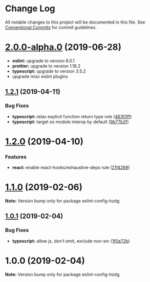 # Change Log

All notable changes to this project will be documented in this file.
See [Conventional Commits](https://conventionalcommits.org) for commit guidelines.

# [2.0.0-alpha.0](https://github.com/hzdg/linter-configs/compare/eslint-config-hzdg@1.2.1...eslint-config-hzdg@2.0.0-alpha.0) (2019-06-28)

* **eslint:** upgrade to version 6.0.1
* **prettier:** upgrade to version 1.18.2
* **typescript:** upgrade to version 3.5.2
* upgrade misc eslint plugins





## [1.2.1](https://github.com/hzdg/linter-configs/compare/eslint-config-hzdg@1.2.0...eslint-config-hzdg@1.2.1) (2019-04-11)


### Bug Fixes

* **typescript:** relax explicit function return type rule ([463f3ff](https://github.com/hzdg/linter-configs/commit/463f3ff))
* **typescript:** target es module interop by default ([9b77b2f](https://github.com/hzdg/linter-configs/commit/9b77b2f))





# [1.2.0](https://github.com/hzdg/linter-configs/compare/eslint-config-hzdg@1.1.0...eslint-config-hzdg@1.2.0) (2019-04-10)


### Features

* **react:** enable react-hooks/exhaustive-deps rule ([21f4289](https://github.com/hzdg/linter-configs/commit/21f4289))





# [1.1.0](https://github.com/hzdg/linter-configs/compare/eslint-config-hzdg@1.0.1...eslint-config-hzdg@1.1.0) (2019-02-06)

**Note:** Version bump only for package eslint-config-hzdg





## [1.0.1](https://github.com/hzdg/linter-configs/compare/eslint-config-hzdg@1.0.0...eslint-config-hzdg@1.0.1) (2019-02-04)


### Bug Fixes

* **typescript:** allow js, don't emit, exclude non-src ([1f0a72b](https://github.com/hzdg/linter-configs/commit/1f0a72b))





# 1.0.0 (2019-02-04)

**Note:** Version bump only for package eslint-config-hzdg
